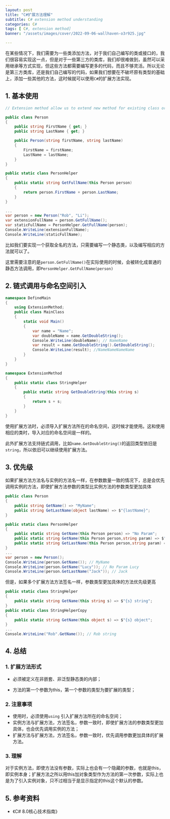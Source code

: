 ```yaml
---
layout: post
title: "C#扩展方法理解"
subtitle: C# extension method understanding
categories: C#
tags: [ C#, extension method]
banner: "/assets/images/cover/2022-09-06-wallhaven-o3r925.jpg"

---
```


在某些情况下，我们需要为一些类添加方法，对于我们自己编写的类或接口的，我们很容易实现这一点，但是对于一些第三方的类库，我们却很难做到，虽然可以采用继承等方式实现，但这些方法都需要编写更多的代码，而且不够灵活。所以无论是第三方类库，还是我们自己编写的代码，如果我们想要在不破坏原有类型的基础上，添加一些其他的方法，这时候就可以使用`C#`的扩展方法实现。

<!--more-->

## 1. 基本使用

```c#
// Extension method allow us to extend new method for existing class or interface and we do not need to rewrite them.

public class Person
{
    public string FirstName { get; }
    public string LastName { get; }

    public Person(string firstName, string lastName)
    {
        FirstName = firstName;
        LastName = lastName;
    }
}

public static class PersonHelper
{
    public static string GetFullName(this Person person)
    {
        return person.FirstName + person.LastName;
    }
}

...
var person = new Person("Rob", "Li");
var extensionFullName = person.GetFullName();
var staticFullName = PersonHelper.GetFullName(person);
Console.WriteLine(extensionFullName);
Console.WriteLine(staticFullName);
```

比如我们要实现一个获取全名的方法，只需要编写一个静态类，以及编写相应的方法就可以了。

这里需要注意的是`person.GetFullName()`在实际使用的时候，会被转化成普通的静态方法调用，即`PersonHelper.GetFullName(person)`

## 2. 链式调用与命名空间引入

```c#
namespace DefineMain
{
    using ExtensionMethod;
    public class MainClass
    {
        static void Main()
        {
            var name = "Name";
            var doubleName = name.GetDoubleString(); 
            Console.WriteLine(doubleName); // NameName
            var result = name.GetDoubleString().GetDoubleString();
            Console.WriteLine(result); //NameNameNameName
        }
    }
}

namespace ExtensionMethod
{
    public static class StringHelper
    {
        public static string GetDoubleString(this string s)
        {
            return s + s;
        }
    }
}
```

使用扩展方法时，必须导入扩展方法所在的命名空间，这时候才能使用。这和使用相应的类时，导入对应的命名空间是一样的。

此外扩展方法支持链式调用，比如`name.GetDoubleString()`的返回类型依旧是 `string`，所以依旧可以继续使用扩展方法。

## 3. 优先级

如果扩展方法方法名与实例的方法名一样，在参数数量一致的情况下，总是会优先调用实例的方法，即使扩展方法参数的类型比实例方法的参数类型更加具体

```c#
public class Person
{
    public string GetName() => "MyName";
    public string GetLastName(object lastName) => $"{lastName}";
}

public static class PersonHelper
{
    public static string GetName(this Person person) => "No Param";
    public static string GetName(this Person person,string param) => $"No Param {param}";
    public static string GetLastName(this Person person,string param) => $"LastName {param}";
}
...
var person = new Person();
Console.WriteLine(person.GetName()); // MyName
Console.WriteLine(person.GetName("Lucy")); // No Param Lucy
Console.WriteLine(person.GetLastName("Jack")); // Jack
```

但是，如果多个扩展方法方法签名一样，参数类型更加具体的方法优先级更高

```c#
public static class StringHelper
{
    public static string GetName(this string s) => $"{s} string";
}
public static class StringHelperCopy
{
    public static string GetName(this object s) => $"{s} object";
}
...
Console.WriteLine("Rob".GetName()); // Rob string
```

## 4. 总结

### 1. 扩展方法形式

- 必须被定义在非嵌套、非泛型静态类的内部；

- 方法的第一个参数为this，第一个参数的类型为要扩展的类型；

### 2. 注意事项

- 使用时，必须使用`using` 引入扩展方法所在的命名空间；
- 实例方法与扩展方法，方法签名，参数一致时，即使扩展方法的参数类型更加具体，也会优先调用实例的方法；
- 扩展方法与扩展方法，方法签名，参数一致时，优先调用参数更加具体的扩展方法。

### 3. 理解

对于实例方法，即使方法没有参数，实际上也会有一个隐藏的参数，也就是this，即实例本身；扩展方法之所以用this加对象类型作为方法的第一次参数，实际上也是为了引入实例对象，只不过相当于是显示指定的this这个默认的参数。

## 5. 参考资料

- 《C# 8.0核心技术指南》
